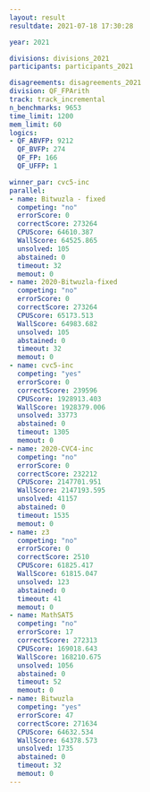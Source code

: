 ```yaml
---
layout: result
resultdate: 2021-07-18 17:30:28

year: 2021

divisions: divisions_2021
participants: participants_2021

disagreements: disagreements_2021
division: QF_FPArith
track: track_incremental
n_benchmarks: 9653
time_limit: 1200
mem_limit: 60
logics:
- QF_ABVFP: 9212
  QF_BVFP: 274
  QF_FP: 166
  QF_UFFP: 1

winner_par: cvc5-inc
parallel:
- name: Bitwuzla - fixed
  competing: "no"
  errorScore: 0
  correctScore: 273264
  CPUScore: 64610.387
  WallScore: 64525.865
  unsolved: 105
  abstained: 0
  timeout: 32
  memout: 0
- name: 2020-Bitwuzla-fixed
  competing: "no"
  errorScore: 0
  correctScore: 273264
  CPUScore: 65173.513
  WallScore: 64983.682
  unsolved: 105
  abstained: 0
  timeout: 32
  memout: 0
- name: cvc5-inc
  competing: "yes"
  errorScore: 0
  correctScore: 239596
  CPUScore: 1928913.403
  WallScore: 1928379.006
  unsolved: 33773
  abstained: 0
  timeout: 1305
  memout: 0
- name: 2020-CVC4-inc
  competing: "no"
  errorScore: 0
  correctScore: 232212
  CPUScore: 2147701.951
  WallScore: 2147193.595
  unsolved: 41157
  abstained: 0
  timeout: 1535
  memout: 0
- name: z3
  competing: "no"
  errorScore: 0
  correctScore: 2510
  CPUScore: 61825.417
  WallScore: 61815.047
  unsolved: 123
  abstained: 0
  timeout: 41
  memout: 0
- name: MathSAT5
  competing: "no"
  errorScore: 17
  correctScore: 272313
  CPUScore: 169018.643
  WallScore: 168210.675
  unsolved: 1056
  abstained: 0
  timeout: 52
  memout: 0
- name: Bitwuzla
  competing: "yes"
  errorScore: 47
  correctScore: 271634
  CPUScore: 64632.534
  WallScore: 64378.573
  unsolved: 1735
  abstained: 0
  timeout: 32
  memout: 0
---
```

